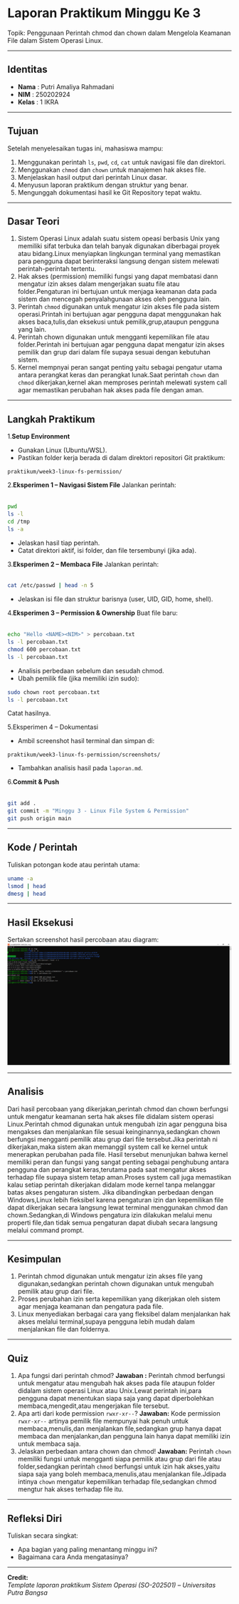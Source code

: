 
# Laporan Praktikum Minggu Ke 3
Topik:  Penggunaan Perintah chmod dan chown dalam Mengelola Keamanan File dalam Sistem Operasi Linux.

---

## Identitas
- **Nama**  : Putri Amaliya Rahmadani
- **NIM**   : 250202924
- **Kelas** : 1 IKRA

---

## Tujuan

Setelah menyelesaikan tugas ini, mahasiswa mampu:
1. Menggunakan perintah `ls`, `pwd`, `cd`, `cat` untuk navigasi file dan direktori.
2. Menggunakan `chmod` dan `chown` untuk manajemen hak akses file.
3. Menjelaskan hasil output dari perintah Linux dasar.
4. Menyusun laporan praktikum dengan struktur yang benar.
5. Mengunggah dokumentasi hasil ke Git Repository tepat waktu.


---

## Dasar Teori
1. Sistem Operasi Linux adalah suatu sistem opeasi berbasis Unix yang memiliki sifat terbuka dan telah banyak digunakan diberbagai proyek atau bidang.Linux menyiapkan lingkungan terminal yang memastikan para pengguna dapat berinteraksi langsung dengan sistem melewati perintah-perintah tertentu.
2. Hak akses (permission) memiliki fungsi yang dapat membatasi dann mengatur izin akses dalam mengerjakan suatu file atau folder.Pengaturan ini bertujuan untuk menjaga keamanan data pada sistem dan mencegah penyalahgunaan akses oleh pengguna lain.
3. Perintah `chmod` digunakan untuk mengatur izin akses file pada sistem operasi.Printah ini bertujuan agar pengguna dapat menggunakan hak akses baca,tulis,dan eksekusi untuk pemilik,grup,ataupun pengguna yang lain.
4. Perintah chown digunakan untuk mengganti kepemilikan file atau folder.Perintah ini bertujuan agar pengguna dapat mengatur izin akses pemilik dan grup dari dalam file supaya sesuai dengan kebutuhan sistem.
5. Kernel mempnyai peran sangat penting yaitu sebagai pengatur utama antara perangkat keras dan perangkat lunak.Saat perintah `chown` dan `chmod` dikerjakan,kernel akan memproses perintah melewati system call agar memastikan perubahan hak akses pada file dengan aman.

---

## Langkah Praktikum
1.**Setup Environment**

- Gunakan Linux (Ubuntu/WSL).
- Pastikan folder kerja berada di dalam direktori repositori Git praktikum:
```
praktikum/week3-linux-fs-permission/
```

2.**Eksperimen 1 – Navigasi Sistem File**
Jalankan perintah:
```bash

pwd
ls -l
cd /tmp
ls -a
```
- Jelaskan hasil tiap perintah.
- Catat direktori aktif, isi folder, dan file tersembunyi (jika ada).

3.**Eksperimen 2 – Membaca File** 
Jalankan perintah:
```bash

cat /etc/passwd | head -n 5
```
- Jelaskan isi file dan struktur barisnya (user, UID, GID, home, shell).

4.**Eksperimen 3 – Permission & Ownership** 
Buat file baru:
```bash

echo "Hello <NAME><NIM>" > percobaan.txt
ls -l percobaan.txt
chmod 600 percobaan.txt
ls -l percobaan.txt
```
- Analisis perbedaan sebelum dan sesudah chmod.
- Ubah pemilik file (jika memiliki izin sudo):
```bash
sudo chown root percobaan.txt
ls -l percobaan.txt
```
Catat hasilnya.

5.Eksperimen 4 – Dokumentasi

- Ambil screenshot hasil terminal dan simpan di:
```
praktikum/week3-linux-fs-permission/screenshots/
```
- Tambahkan analisis hasil pada `laporan.md`.

6.**Commit & Push**
```bash

git add .
git commit -m "Minggu 3 - Linux File System & Permission"
git push origin main
```


---

## Kode / Perintah
Tuliskan potongan kode atau perintah utama:
```bash
uname -a
lsmod | head
dmesg | head
```

---

## Hasil Eksekusi
Sertakan screenshot hasil percobaan atau diagram:
![Screenshot hasil](<screenshots/eksperimen.putri.png>)

---

## Analisis
 Dari hasil percobaan yang dikerjakan,perintah chmod dan chown berfungsi untuk mengatur keamanan serta hak akses file didalam sistem operasi Linux.Perintah chmod digunakan untuk mengubah izin agar pengguna bisa mengakses dan menjalankan file sesuai keinginannya,sedangkan chown berfungsi mengganti pemilik atau grup dari file tersebut.Jika perintah ni dikerjakan,maka sistem akan memanggil system call ke kernel untuk menerapkan perubahan pada file.
 Hasil tersebut menunjukan bahwa kernel memiliki peran dan fungsi yang sangat penting sebagai penghubung antara pengguna dan perangkat keras,terutama pada saat mengatur akses terhadap file supaya sistem tetap aman.Proses system call juga memastikan kalau setiap perintah dikerjakan didalam mode kernel tanpa melanggar batas akses pengaturan sistem.
 Jika dibandingkan perbedaan dengan Windows,Linux lebih fleksibel karena pengaturan izin dan kepemilikan file dapat dikerjakan secara langsung lewat terminal menggunakan chmod dan chown.Sedangkan,di Windows pengatura izin dilakukan melalui menu properti file,dan tidak semua pengaturan dapat diubah secara langsung melalui command prompt.

---

## Kesimpulan
1. Perintah chmod digunakan untuk mengatur izin akses file yang digunakan,sedangkan perintah chown digunakan untuk mengubah pemilik atau grup dari file.
2. Proses perubahan izin serta kepemilikan yang dikerjakan oleh sistem agar menjaga keamanan dan pengatura pada file.
3. Linux menyediakan berbagai cara yang fleksibel dalam menjalankan hak akses melalui terminal,supaya pengguna lebih     mudah dalam menjalankan file dan foldernya.

---

## Quiz
1.  Apa fungsi dari perintah chmod?
   **Jawaban :**
Perintah chmod berfungsi untuk mengatur atau mengubah hak akses pada file ataupun folder didalam sistem operasi Linux atau 
              Unix.Lewat perintah ini,para pengguna dapat menentukan siapa saja yang dapat diperbolehkan membaca,mengedit,atau 
              mengerjakan file tersebut. 
3. Apa arti dari kode permission `rwxr-xr--`?
   **Jawaban:**
   Kode permission  ``rwxr-xr--`` artinya pemilik file mempunyai hak penuh untuk membaca,menulis,dan menjalankan file,sedangkan 
               grup hanya dapat membaca dan menjalankan,dan pengguna lain hanya dapat memiliki izin untuk membaca saja. 
5. Jelaskan perbedaan antara chown dan chmod! 
   **Jawaban:**
   Perintah ``chown`` memiliki fungsi untuk mengganti siapa pemilik atau grup dari file atau folder,sedangkan perintah ``chmod``
               berfungsi untuk izin hak akses,yaitu siapa saja yang boleh membaca,menulis,atau menjalankan file.Jdipada intinya ``chown``
               mengatur kepemilikan terhadap file,sedangkan chmod mengtur hak akses terhadap file itu.  

---

## Refleksi Diri
Tuliskan secara singkat:
- Apa bagian yang paling menantang minggu ini?  
- Bagaimana cara Anda mengatasinya?  

---

**Credit:**  
_Template laporan praktikum Sistem Operasi (SO-202501) – Universitas Putra Bangsa_
